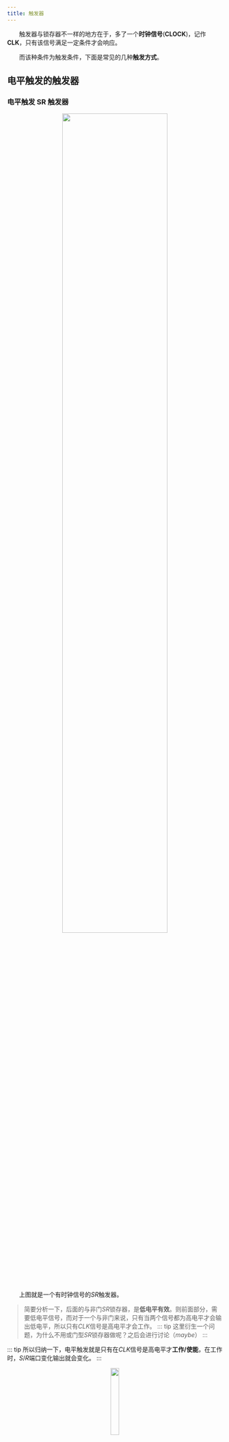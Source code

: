 ```yaml
---
title: 触发器
---
```


&emsp;&emsp;触发器与锁存器不一样的地方在于，多了一个**时钟信号**($\mathbf{CLOCK}$)，记作$\mathbf{CLK}$，只有该信号满足一定条件才会响应。

&emsp;&emsp;而该种条件为触发条件，下面是常见的几种**触发方式**。

## 电平触发的触发器

### 电平触发 SR 触发器

<div align=center>
<img src="./logic8/gateSR.png" style="width:70%" />
</div>

&emsp;&emsp;上图就是一个有时钟信号的$SR$触发器。

> 简要分析一下，后面的与非门$SR$锁存器，是**低电平有效**。则前面部分，需要低电平信号，而对于一个与非门来说，只有当两个信号都为高电平才会输出低电平，所以只有$CLK$信号是高电平才会工作。
> ::: tip
> 这里衍生一个问题，为什么不用或门型$SR$锁存器做呢？之后会进行讨论（$maybe$）
> :::

::: tip
所以归纳一下，电平触发就是只有在$CLK$信号是高电平才**工作/使能**，在工作时，$S/R$端口变化输出就会变化。
:::

<div align=center>
<img src="./logic8/GateSRlogic.png" style="width:20%" />
</div>

&emsp;&emsp;其逻辑符号如上所示。值得提一句的是对于方框内的命名的规范。$1S$是指受$C1$控制的输入信号，且$CLK$接入处有小圆圈代表是低电平**使能**

&emsp;&emsp;下面是一种异步的置位，复位端的电平触发$SR$触发器，虽然异步可能不是重要的，但是作为一种方法，第一次出现说一下

<div align=center>
<img src="./logic8/difGateSR.png" style="width:70%" />
</div>

::: tip
从大体来看跟电平触发$SR$触发器没什么两样，只是在后面的与门$SR$锁存器加了一根线，这就意味着，信号不需要等$CLK$信号来，就可以直接控制触发器。从这点上看这便是**异步**，其中$S_{D}'$为异步置（1）端，原理很简单$0\times X=0$，即会一直触发置位。另一端也是这样。
:::

### D 触发器

&emsp;&emsp;有时候为了方便，我们把$S$和$R$用非连接起来。

<div align=center>
<img src="./logic8/D.png" style="width:70%" />
</div>

&emsp;&emsp;这样够成的真值表为

<div align=center>
<img src="./logic8/Dzhen.png" style="width:70%" />
</div>

> 其特点是在$CLK$有效期间，输出状态始终跟随输入状态的变化，输出与输入相同，所以又叫“透明的$D$型锁存器”

&emsp;&emsp;上面说的用一个图就知道了

<div align=center>
<img src="./logic8/Dwave.png" style="width:40%" />
</div>

## 边沿触发的触发器

### 边沿 D 触发器

&emsp;&emsp;上面解释的**电平触发器**在$CLK$使能期间是可以随设置信号变化的。这降低了信号的稳定性，所以为了改善这种弊端，设计了边沿触发器，只有在特定时候触发。

<div align=center>
<img src="./logic8/edgeD.png" style="width:70%" />
</div>

&emsp;&emsp;不妨先假设$CLK$信号为$0$，这时$FF_{1}$触发器为使能状态；$FF_{2}$为保持状态，这时$Q_{1}$的信号状态与$D$一致。当$CLK$跳变到$1$时，$FF_{1}$保持；$FF_{2}$使能。则$Q$与$Q_{1}$保持一致。

> 为什么说它具有极好的稳定性呢？因为在$FF_{2}$的输出信号只能从在$CLK$低电平时进行改变，而在高电平时通过$D$触发器进行保持。所以能有稳定性。

::: tip
该有一个重要的点就是逻辑符号中的箭头为上升沿有效。
:::

&emsp;&emsp;下面是其真值表

<div align=center>
<img src="./logic8/edgeDzhen.png" style="width:70%" />
</div>

::: tip
总结一下边沿触发器：其特点是触发器的次态仅取决于时钟信号的上升沿或下降沿**到达时**输入的逻辑状态，在这之后没有影响。
:::

> 聪明的你能构建一个下降沿的触发器吗？

## 脉冲触发器

<div align=center>
<img src="./logic8/pulseSR.png" style="width:70%" />
</div>

&emsp;&emsp;类似与边沿触发器，当$CLK=0$时$Q_{1}$保持不变，则$Q$也不变。

> 注意到$FF_{2}$的$1R$是接在$FF_{1}$的$Q_{1}'$上的，所以实际上$FF_{2}$为一个$D$触发器。状态跟$Q_{1}$相同

&emsp;&emsp;当$CLK=1$时，$FF_{1}$是使能状态，其$S,R$可控制$Q_{1}$的状态，但是这时的$FF_{2}$是保持状态，所以没有变化；

&emsp;&emsp;当$CLK$再次等于$0$时，$FF_{2}$被激活，输出等于$Q_{1}$

::: warning
特别要注意的是在$CLK=1$期间，$FF_{1}$是持续使能，即在$CLK=0$的时刻不能单纯看此时$S,R$的状态，而是看$CLK=1$**期间**的变换，这也是脉冲触发和边沿触发的差异的地方。
:::

&emsp;&emsp;因为在$CLK=1$期间$FF_{1}$是一个$SR$触发器，所以需要满足$SR=0$的条件，否则输出信号不确定，为了改善这一情况，改进形成了$JK$触发器

<div align=center>
<img src="./logic8/jk.png" style="width:70%" />
</div>

&emsp;&emsp;相比于前者避免了$S=1,R=1$的情况，且$S=1,R=1$时，翻转信号。

<div align=center>
<img src="./logic8/jkzhen.png" style="width:70%" />
</div>

&emsp;&emsp;并且$S=J,R=K$。

> 总结一下，脉冲触发器的特点是，当$CLK$为高电平时，从主触发器接受信号，而从不动，$CLK$下降沿到来时，从触发器按照主触发器的状态翻转，所以$Q,Q'$的状态发生在$CLK$的下降沿，**注意**：在$CLK$有效期间是会主触发器是被控制的。

## 几种触发器的逻辑功能分类

### SR 触发器

<div align=center>
<img src="./logic8/SR.png" style="width:70%" />
</div>

&emsp;&emsp;凡是符合上述逻辑式的触发器，都可以称为$SR$触发器

&emsp;&emsp;其特性方程写为

$$\begin{cases}Q^{*}=S+R'Q\\SR=0\end{cases}$$

### JK 触发器

<div align=center>
<img src="./logic8/jkzhenzhi.png" style="width:70%" />
</div>

&emsp;&emsp;其特性方程写为

$$Q^{*}=JQ'+K'Q$$

&emsp;&emsp;其特点是**避免了$S,R$输入都是高电平的异常情况**。且当$S,R$同时为高电平时，翻转信号。

### T 触发器

&emsp;&emsp;在某些情况我们只需要有一个控制信号$T$，当$T=1$时，每个时钟信号它的状态就翻转一次，

<div align=center>
<img src="./logic8/T.png" style="width:70%" />
</div>

&emsp;&emsp;其特性方程为

$$Q^{*}=Q'$$

&emsp;&emsp;其逻辑符号为

<div align=center>
<img src="https://ss.im5i.com/2021/11/05/BDlAQ.png" style="width:20%" />
</div>

::: tip
在平时是没有一个$T$触发器的芯片的，只需要$JK$触发器的$J,K$连接起来就可以了
:::

### D 触发器

<div align=center>
<img src="./logic8/Dcu.png" style="width:70%" />
</div>

&emsp;&emsp;特性方程为

$$Q^{*}=D$$

&emsp;&emsp;即次态取绝于$D$的输入状态。

::: warning
分析可以得到$JK$触发器作用是最广泛的，可以将$JK$触发器做适当的变换，就可以得到$SR$触发器以及$T$触发器。

<div align=center>
<img src="./logic8/tran.png" style="width:70%" />
</div>
:::

> 最后值得说的是，不管是什么触发器其触发方式都不是固定的，可以是边沿也可以是脉冲。